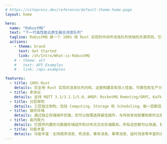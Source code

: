 ```yaml
---
# https://vitepress.dev/reference/default-theme-home-page
layout: home

hero:
  name: "RobustMQ"
  text: "下一代高性能云原生融合消息队列"
  tagline: RobustMQ 是一个 100% 用 Rust 实现的中间件消息队列领域的开源项目。它的的目标是基于Rust 打造兼容多种主流消息队列协议、具备完整 Serveless 能力的下一代高性能云原生融合型消息队列。
  actions:
    - theme: brand
      text: Get Started
      link: /zh/Intro/What-is-RobustMQ
    # - theme: alt
    #   text: API Examples
    #   link: /api-examples

features:
  - title: 100% Rust
    details: 完全用 Rust 实现的消息队列内核，这是构建具有惊人性能、可靠性和生产力的软件的神奇语言。
  - title: 多协议
    details: 支持 MQTT 3.1/3.1.1/5.0、AMQP、RocketMQ Remoting/GRPC、Kafka 协议、OpenMessing、JNS、SQS 等主流消息协议。
  - title: 分层架构
    details: 三层独立架构，包括 Computing、Storage 和 Scheduling。每一层都具备集群部署能力和快速水平扩容能力。
  - title: 插件存储
    details: 通过独立存储插件实施，您可以按需选择最佳插件，与传统本地部署和新的云原生部署兼容。
  - title: 高内聚力
    details: 它提供内置的元数据存储组件和分布式日志存储服务。所有这些都可以快速、轻松和有凝聚力地部署。
  - title: 功能丰富
    details: 功能丰富：支持顺序消息、死消息、事务消息、幂等消息、延时消息等丰富的消息队列功能。
---
```


<style>
.clip{
  font-size:50px;
}
.text
{
  font-size:20px;
}
:root {
  --vp-home-hero-name-color: transparent;
  --vp-home-hero-name-background: purple;

  --vp-home-hero-image-background-image: linear-gradient(-45deg, #bd34fe 50%, #47caff 50%);
  --vp-home-hero-image-filter: blur(44px);
}

@media (min-width: 640px) {
  :root {
    --vp-home-hero-image-filter: blur(56px);
    --vp-home-hero-name-font-size: 20px;
  }
}

@media (min-width: 960px) {
  :root {
    --vp-home-hero-image-filter: blur(68px);
  }
  .name{
    font-size:20px;
  }
}
</style>